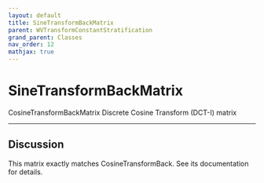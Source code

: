 ```yaml
---
layout: default
title: SineTransformBackMatrix
parent: WVTransformConstantStratification
grand_parent: Classes
nav_order: 12
mathjax: true
---
```


#  SineTransformBackMatrix

CosineTransformBackMatrix  Discrete Cosine Transform (DCT-I) matrix


---

## Discussion

  This matrix exactly matches CosineTransformBack. See its documentation
  for details.
